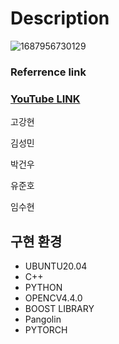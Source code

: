 # Description

![1687956730129](images/README/1687956730129.png)


### Referrence link

### [YouTube LINK](https://youtube.com/playlist?list=PLg3p47m-psINqF_8QVGMixhW7zAv6Ir2F)


고강현

김성민

박건우

유준호

임수현

## **구현 환경**

* UBUNTU20.04
* C++
* PYTHON
* OPENCV4.4.0
* BOOST LIBRARY
* Pangolin
* PYTORCH
